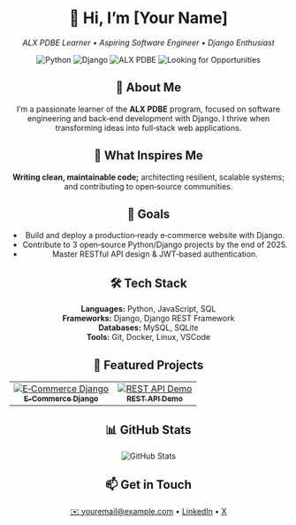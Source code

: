 <!-- ============================================ -->
<!--         GITHUB PROFILE README TEMPLATE      -->
<!-- ============================================ -->

<div align="center">

  <!-- Header / Hero Section -->
  <h1>👋 Hi, I’m <strong>[Your Name]</strong></h1>
  <p>
    <em>ALX PDBE Learner • Aspiring Software Engineer • Django Enthusiast</em>
  </p>

  <!-- Badges -->
  <p>
    <img src="https://img.shields.io/badge/Python-3776AB?style=for-the-badge&logo=python&logoColor=white" alt="Python"/>
    <img src="https://img.shields.io/badge/Django-092E20?style=for-the-badge&logo=django&logoColor=white" alt="Django"/>
    <img src="https://img.shields.io/badge/ALX_PDBE-ORANGE?style=for-the-badge" alt="ALX PDBE"/>
    <img src="https://img.shields.io/badge/Looking%20for%20Opportunities-0078D4?style=for-the-badge&logo=linkedin&logoColor=white" alt="Looking for Opportunities"/>
  </p>

  <!-- About Me -->
  <h2>📝 About Me</h2>
  <p>
    I’m a passionate learner of the <strong>ALX PDBE</strong> program, focused on
    software engineering and back‑end development with Django. I thrive when
    transforming ideas into full‑stack web applications.
  </p>
<!-- What Inspires Me Section -->
<h2>📝 What Inspires Me</h2>
<p>
  <strong>Writing clean, maintainable code;</strong> architecting resilient, scalable systems; 
  and contributing to open‑source communities.
</p>


  <!-- Goals -->
  <h2>🎯 Goals</h2>
  <ul>
    <li>Build and deploy a production‑ready e‑commerce website with Django.</li>
    <li>Contribute to 3 open‑source Python/Django projects by the end of 2025.</li>
    <li>Master RESTful API design & JWT‑based authentication.</li>
  </ul>

  <!-- Skills & Technologies -->
  <h2>🛠️ Tech Stack</h2>
  <p>
    <strong>Languages:</strong> Python, JavaScript, SQL<br/>
    <strong>Frameworks:</strong> Django, Django REST Framework<br/>
    <strong>Databases:</strong> MySQL, SQLite<br/>
    <strong>Tools:</strong> Git, Docker, Linux, VSCode
  </p>

  <!-- Featured Projects -->
  <h2>🚀 Featured Projects</h2>
  <table>
    <tr>
      <td align="center">
        <a href="https://github.com/ahmedabdelhady-tech/ecommerce-django">
          <img src="https://via.placeholder.com/150" alt="E‑Commerce Django" /><br/>
          <sub><strong>E‑Commerce Django</strong></sub>
        </a>
      </td>
      <td align="center">
        <a href="https://github.com/[username]/rest-api-demo">
          <img src="https://via.placeholder.com/150" alt="REST API Demo" /><br/>
          <sub><strong>REST API Demo</strong></sub>
        </a>
      </td>
    </tr>
  </table>

  <!-- Activity / Stats -->
  <h2>📊 GitHub Stats</h2>
  <p align="center">
    <img src="https://github-readme-stats.vercel.app/api?username=[username]&show_icons=true&theme=radical" alt="GitHub Stats"/>
  </p>

  <!-- Contact -->
  <h2>📫 Get in Touch</h2>
  <p>
    <a href="ahmedabdelhady94@outlook.com">✉️ youremail@example.com</a> •
    <a href="https://www.linkedin.com/in/ahmed-abdel-hady-2410994ah/">LinkedIn</a> •
    <a href="https://x.com/AbdelHady37197">X</a>
  </p>

</div>
